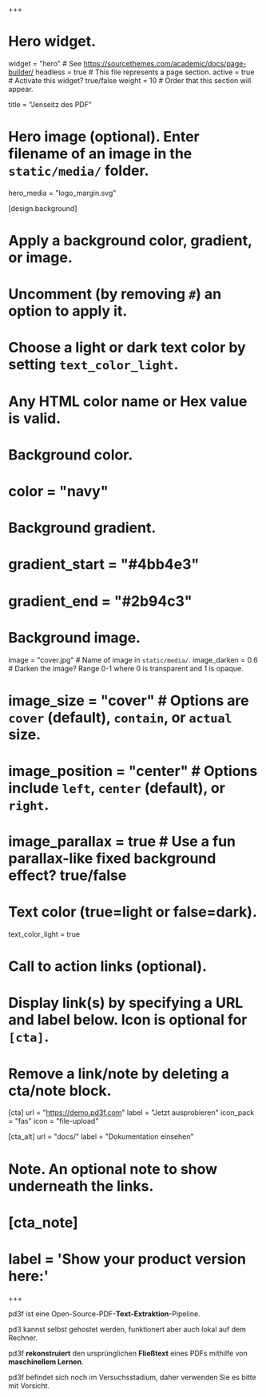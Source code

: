 +++
# Hero widget.
widget = "hero"  # See https://sourcethemes.com/academic/docs/page-builder/
headless = true  # This file represents a page section.
active = true  # Activate this widget? true/false
weight = 10  # Order that this section will appear.

title = "Jenseitz des PDF"

# Hero image (optional). Enter filename of an image in the `static/media/` folder.
hero_media = "logo_margin.svg"

[design.background]
  # Apply a background color, gradient, or image.
  #   Uncomment (by removing `#`) an option to apply it.
  #   Choose a light or dark text color by setting `text_color_light`.
  #   Any HTML color name or Hex value is valid.

  # Background color.
  # color = "navy"
  
  # Background gradient.
  # gradient_start = "#4bb4e3"
  # gradient_end = "#2b94c3"
  
  # Background image.
  image = "cover.jpg"  # Name of image in `static/media/`.
  image_darken = 0.6  # Darken the image? Range 0-1 where 0 is transparent and 1 is opaque.
  # image_size = "cover"  #  Options are `cover` (default), `contain`, or `actual` size.
  # image_position = "center"  # Options include `left`, `center` (default), or `right`.
  # image_parallax = true  # Use a fun parallax-like fixed background effect? true/false
  
  # Text color (true=light or false=dark).
  text_color_light = true

# Call to action links (optional).
#   Display link(s) by specifying a URL and label below. Icon is optional for `[cta]`.
#   Remove a link/note by deleting a cta/note block.
[cta]
  url = "https://demo.pd3f.com"
  label = "Jetzt ausprobieren"
  icon_pack = "fas"
  icon = "file-upload"
  
[cta_alt]
  url = "docs/"
  label = "Dokumentation einsehen"

# Note. An optional note to show underneath the links.
# [cta_note]
#  label = '<span class="js-github-release" data-repo="gcushen/hugo-academic">Show your product version here:<!-- V --></span>'
+++


pd3f ist eine Open-Source-PDF-**Text-Extraktion**-Pipeline.

pd3 kannst selbst gehostet werden, funktionert aber auch lokal auf dem Rechner.

pd3f **rekonstruiert** den ursprünglichen **Fließtext** eines PDFs mithilfe von **maschinellem Lernen**.

pd3f befindet sich noch im Versuchsstadium, daher verwenden Sie es bitte mit Vorsicht.
